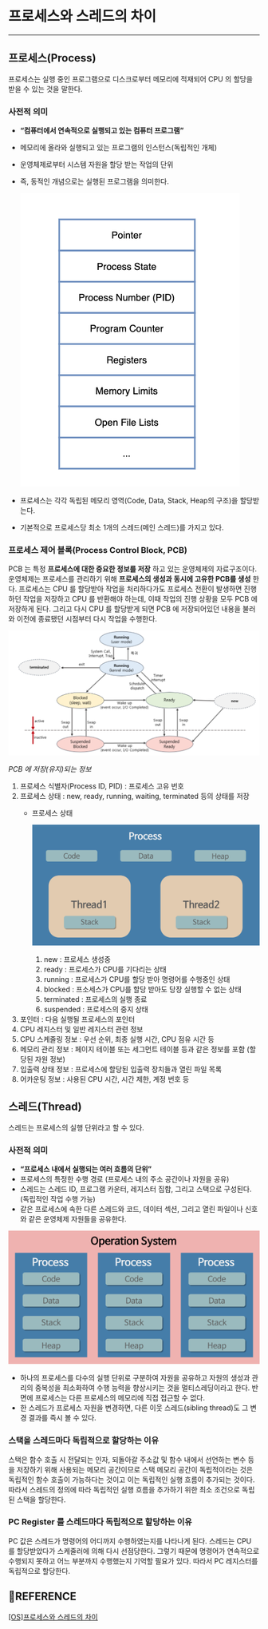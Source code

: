 # 프로세스와 스레드의 차이

---

## 프로세스(Process)

프로세스는 실행 중인 프로그램으로 디스크로부터 메모리에 적재되어 CPU 의 할당을 받을 수 있는 것을 말한다. 

### 사전적 의미

- **“컴퓨터에서 연속적으로 실행되고 있는 컴퓨터 프로그램”**
- 메모리에 올라와 실행되고 있는 프로그램의 인스턴스(독립적인 개체)
- 운영체제로부터 시스템 자원을 할당 받는 작업의 단위
- 즉, 동적인 개념으로는 실행된 프로그램을 의미한다.
    
    ![Untitled](https://github.com/Butterfly-effect-19/Study_for_Beginner/blob/main/image/OS-1.png)
    
- 프로세스는 각각 독립된 메모리 영역(Code, Data, Stack, Heap의 구조)을 할당받는다.
- 기본적으로 프로세스당 최소 1개의 스레드(메인 스레드)를 가지고 있다.

### **프로세스 제어 블록(Process Control Block, PCB)**

PCB 는 특정 **프로세스에 대한 중요한 정보를 저장** 하고 있는 운영체제의 자료구조이다. 운영체제는 프로세스를 관리하기 위해 **프로세스의 생성과 동시에 고유한 PCB를 생성** 한다. 프로세스는 CPU 를 할당받아 작업을 처리하다가도 프로세스 전환이 발생하면 진행하던 작업을 저장하고 CPU 를 반환해야 하는데, 이때 작업의 진행 상황을 모두 PCB 에 저장하게 된다. 그리고 다시 CPU 를 할당받게 되면 PCB 에 저장되어있던 내용을 불러와 이전에 종료됐던 시점부터 다시 작업을 수행한다.

![Untitled](https://github.com/Butterfly-effect-19/Study_for_Beginner/blob/main/image/OS-2.png)

*PCB 에 저장(유지)되는 정보*

1. 프로세스 식별자(Process ID, PID) : 프로세스 고유 번호
2. 프로세스 상태 : new, ready, running, waiting, terminated 등의 상태를 저장
    - 프로세스 상태
        
        ![Untitled](https://github.com/Butterfly-effect-19/Study_for_Beginner/blob/main/image/OS-3.png)
        
        1. new : 프로세스 생성중
        2. ready : 프로세스가 CPU를 기다리는 상태
        3. running : 프로세스가 CPU를 할당 받아 명령어를 수행중인 상태
        4. blocked : 프소세스가 CPU를 할당 받아도 당장 실행할 수 없는 상태
        5. terminated : 프로세스의 실행 종료
        6. suspended : 프로세스의 중지 상태
3. 포인터 : 다음 실행될 프로세스의 포인터
4. CPU 레지스터 및 일반 레지스터 관련 정보
5. CPU 스케줄링 정보 : 우선 순위, 최종 실행 시간, CPU 점유 시간 등
6. 메모리 관리 정보 : 페이지 테이블 또는 세그먼트 테이블 등과 같은 정보를 포함 (할당된 자원 정보)
7. 입출력 상태 정보 : 프로세스에 할당된 입출력 장치들과 열린 파일 목록
8. 어카운팅 정보 : 사용된 CPU 시간, 시간 제한, 계정 번호 등

## 스레드(Thread)

스레드는 프로세스의 실행 단위라고 할 수 있다. 

### 사전적 의미

- **“프로세스 내에서 실행되는 여러 흐름의 단위”**
- 프로세스의 특정한 수행 경로 (프로세스 내의 주소 공간이나 자원을 공유)
- 스레드는 스레드 ID, 프로그램 카운터, 레지스터 집합, 그리고 스택으로 구성된다. (독립적인 작업 수행 가능)
- 같은 프로세스에 속한 다른 스레드와 코드, 데이터 섹션, 그리고 열린 파일이나 신호와 같은 운영체제 자원들을 공유한다.

![Untitled](https://github.com/Butterfly-effect-19/Study_for_Beginner/blob/main/image/OS-4.png)

- 하나의 프로세스를 다수의 실행 단위로 구분하여 자원을 공유하고 자원의 생성과 관리의 중복성을 최소화하여 수행 능력을 향상시키는 것을 멀티스레딩이라고 한다. 반면에 프로세스는 다른 프로세스의 메모리에 직접 접근할 수 없다.
- 한 스레드가 프로세스 자원을 변경하면, 다른 이웃 스레드(sibling thread)도 그 변경 결과를 즉시 볼 수 있다.

### **스택을 스레드마다 독립적으로 할당하는 이유**

스택은 함수 호출 시 전달되는 인자, 되돌아갈 주소값 및 함수 내에서 선언하는 변수 등을 저장하기 위해 사용되는 메모리 공간이므로 스택 메모리 공간이 독립적이라는 것은 독립적인 함수 호출이 가능하다는 것이고 이는 독립적인 실행 흐름이 추가되는 것이다. 따라서 스레드의 정의에 따라 독립적인 실행 흐름을 추가하기 위한 최소 조건으로 독립된 스택을 할당한다.

### **PC Register 를 스레드마다 독립적으로 할당하는 이유**

PC 값은 스레드가 명령어의 어디까지 수행하였는지를 나타나게 된다. 스레드는 CPU 를 할당받았다가 스케줄러에 의해 다시 선점당한다. 그렇기 때문에 명령어가 연속적으로 수행되지 못하고 어느 부분까지 수행했는지 기억할 필요가 있다. 따라서 PC 레지스터를 독립적으로 할당한다.

## 🔗REFERENCE

[[OS]프로세스와 스레드의 차이](https://gmlwjd9405.github.io/2018/09/14/process-vs-thread.html)